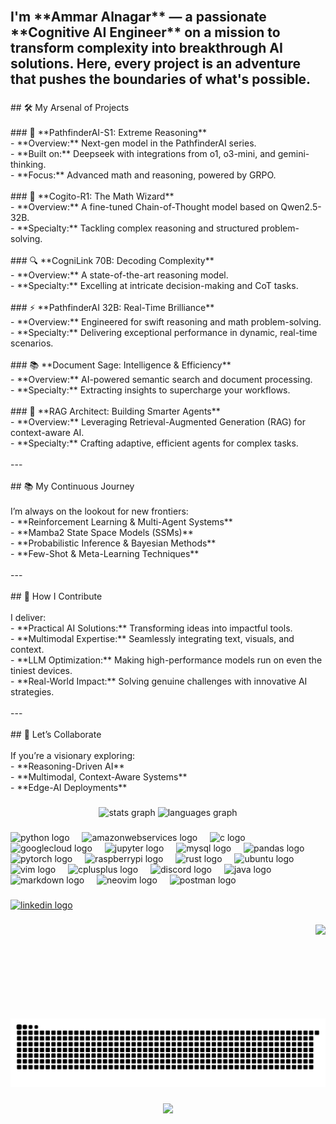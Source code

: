 <br clear="both">

<h2 align="left">I'm **Ammar Alnagar** — a passionate **Cognitive AI Engineer** on a mission to transform complexity into breakthrough AI solutions. Here, every project is an adventure that pushes the boundaries of what's possible.</h2>

###

<p align="left">## 🛠️ My Arsenal of Projects<br><br>
### 🧭 **PathfinderAI-S1: Extreme Reasoning**<br>- **Overview:** Next-gen model in the PathfinderAI series.<br>- **Built on:** Deepseek with integrations from o1, o3-mini, and gemini-thinking.<br>- **Focus:** Advanced math and reasoning, powered by GRPO.<br><br>
### 🧙 **Cogito-R1: The Math Wizard**<br>- **Overview:** A fine-tuned Chain-of-Thought model based on Qwen2.5-32B.<br>- **Specialty:** Tackling complex reasoning and structured problem-solving.<br><br>
### 🔍 **CogniLink 70B: Decoding Complexity**<br>- **Overview:** A state-of-the-art reasoning model.<br>- **Specialty:** Excelling at intricate decision-making and CoT tasks.<br><br>
### ⚡ **PathfinderAI 32B: Real-Time Brilliance**<br>- **Overview:** Engineered for swift reasoning and math problem-solving.<br>- **Specialty:** Delivering exceptional performance in dynamic, real-time scenarios.<br><br>
### 📚 **Document Sage: Intelligence & Efficiency**<br>- **Overview:** AI-powered semantic search and document processing.<br>- **Specialty:** Extracting insights to supercharge your workflows.<br><br>
### 🤖 **RAG Architect: Building Smarter Agents**<br>- **Overview:** Leveraging Retrieval-Augmented Generation (RAG) for context-aware AI.<br>- **Specialty:** Crafting adaptive, efficient agents for complex tasks.<br><br>---<br><br>## 📚 My Continuous Journey<br><br>I’m always on the lookout for new frontiers:<br>- **Reinforcement Learning & Multi-Agent Systems**<br>- **Mamba2 State Space Models (SSMs)**<br>- **Probabilistic Inference & Bayesian Methods**<br>- **Few-Shot & Meta-Learning Techniques**<br><br>---<br><br>## 💼 How I Contribute<br><br>I deliver:<br>- **Practical AI Solutions:** Transforming ideas into impactful tools.<br>- **Multimodal Expertise:** Seamlessly integrating text, visuals, and context.<br>- **LLM Optimization:** Making high-performance models run on even the tiniest devices.<br>- **Real-World Impact:** Solving genuine challenges with innovative AI strategies.<br><br>---<br><br>## 🤝 Let’s Collaborate<br><br>If you’re a visionary exploring:<br>- **Reasoning-Driven AI**<br>- **Multimodal, Context-Aware Systems**<br>- **Edge-AI Deployments**</p>

###

<div align="center">
  <img src="https://github-readme-stats.vercel.app/api?username=Ammar-Alnagar&hide_title=true&hide_rank=false&show_icons=true&include_all_commits=true&count_private=true&disable_animations=false&theme=dracula&locale=en&hide_border=true" height="150" alt="stats graph"  />
  <img src="https://github-readme-stats.vercel.app/api/top-langs?username=Ammar-Alnagar&locale=en&hide_title=true&layout=compact&card_width=320&langs_count=7&theme=dracula&hide_border=true" height="150" alt="languages graph"  />
</div>

###

<div align="left">
  <img src="https://skillicons.dev/icons?i=py" height="30" alt="python logo"  />
  <img width="12" />
  <img src="https://skillicons.dev/icons?i=aws" height="30" alt="amazonwebservices logo"  />
  <img width="12" />
  <img src="https://cdn.jsdelivr.net/gh/devicons/devicon/icons/c/c-line.svg" height="30" alt="c logo"  />
  <img width="12" />
  <img src="https://skillicons.dev/icons?i=gcp" height="30" alt="googlecloud logo"  />
  <img width="12" />
  <img src="https://cdn.jsdelivr.net/gh/devicons/devicon/icons/jupyter/jupyter-original-wordmark.svg" height="30" alt="jupyter logo"  />
  <img width="12" />
  <img src="https://skillicons.dev/icons?i=mysql" height="30" alt="mysql logo"  />
  <img width="12" />
  <img src="https://cdn.jsdelivr.net/gh/devicons/devicon/icons/pandas/pandas-original-wordmark.svg" height="30" alt="pandas logo"  />
  <img width="12" />
  <img src="https://skillicons.dev/icons?i=pytorch" height="30" alt="pytorch logo"  />
  <img width="12" />
  <img src="https://skillicons.dev/icons?i=raspberrypi" height="30" alt="raspberrypi logo"  />
  <img width="12" />
  <img src="https://skillicons.dev/icons?i=rust" height="30" alt="rust logo"  />
  <img width="12" />
  <img src="https://cdn.simpleicons.org/ubuntu/E95420" height="30" alt="ubuntu logo"  />
  <img width="12" />
  <img src="https://skillicons.dev/icons?i=vim" height="30" alt="vim logo"  />
  <img width="12" />
  <img src="https://skillicons.dev/icons?i=cpp" height="30" alt="cplusplus logo"  />
  <img width="12" />
  <img src="https://skillicons.dev/icons?i=discord" height="30" alt="discord logo"  />
  <img width="12" />
  <img src="https://skillicons.dev/icons?i=java" height="30" alt="java logo"  />
  <img width="12" />
  <img src="https://skillicons.dev/icons?i=md" height="30" alt="markdown logo"  />
  <img width="12" />
  <img src="https://skillicons.dev/icons?i=neovim" height="30" alt="neovim logo"  />
  <img width="12" />
  <img src="https://skillicons.dev/icons?i=postman" height="30" alt="postman logo"  />
</div>

###

<div align="left">
  <a href="https://www.linkedin.com/in/ammar-alnagar-393413201/" target="_blank">
    <img src="https://raw.githubusercontent.com/maurodesouza/profile-readme-generator/master/src/assets/icons/social/linkedin/default.svg" width="47" height="35" alt="linkedin logo"  />
  </a>
</div>

###

<img align="right" height="150" src="https://media3.giphy.com/media/v1.Y2lkPTc5MGI3NjExeTAydGl4bXJkbXlsMmZtNmVoaWZwemUzcDVzc201MXZkdnk2ODNtbyZlcD12MV9pbnRlcm5hbF9naWZfYnlfaWQmY3Q9Zw/5k5vZwRFZR5aZeniqb/giphy.gif"  />

###

<br clear="both">

<img src="https://raw.githubusercontent.com/Ammar-Alnagar/Ammar-Alnagar/output/snake.svg" alt="Snake animation" />

###

<div align="center">
  <img src="https://profile-counter.glitch.me/Ammar-Alnagar/count.svg?"  />
</div>

###

